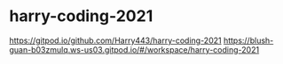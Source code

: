 # harry-coding-2021
https://gitpod.io/github.com/Harry443/harry-coding-2021
https://blush-guan-b03zmulq.ws-us03.gitpod.io/#/workspace/harry-coding-2021
